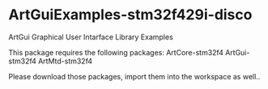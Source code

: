 # ArtGuiExamples-stm32f429i-disco
ArtGui Graphical User Intarface Library Examples

This package requires the following packages:
ArtCore-stm32f4
ArtGui-stm32f4
ArtMtd-stm32f4 

Please download those packages, import them into the workspace as well..
